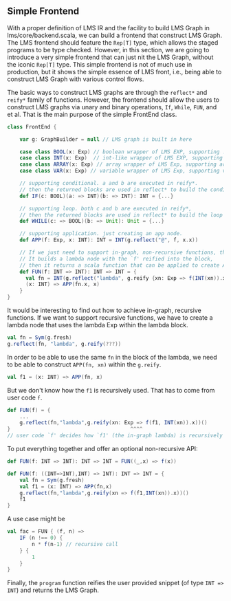 ## Simple Frontend

With a proper definition of LMS IR and the facility to build LMS Graph in lms/core/backend.scala,
we can build a frontend that construct LMS Graph. The LMS frontend should feature the `Rep[T]`
type, which allows the staged programs to be type checked. However, in this section, we are
going to introduce a very simple frontend that can just nit the LMS Graph, without the iconic
`Rep[T]` type. This simple frontend is not of much use in production, but it shows the simple
essence of LMS front, i.e., being able to construct LMS Graph with various control flows.

The basic ways to construct LMS graphs are through the `reflect*` and `reify*` family of
functions. However, the frontend should allow the users to construct LMS graphs via unary
and binary operations, `If`, `While`, `FUN`, and et al. That is the main purpose of the
simple FrontEnd class.

``` scala
class FrontEnd {

    var g: GraphBuilder = null // LMS graph is built in here

    case class BOOL(x: Exp) // boolean wrapper of LMS EXP, supporting ! op
    case class INT(x: Exp)  // int-like wrapper of LMS EXP, supporting arithmetic op
    case class ARRAY(x: Exp) // array wrapper of LMS Exp, supporting array access.
    case class VAR(x: Exp) // variable wrapper of LMS Exp, supporting variables

    // supporting conditional. a and b are executed in reify*.
    // then the returned blocks are used in reflect* to build the conditional node
    def IF(c: BOOL)(a: => INT)(b: => INT): INT = {...}

    // supporting loop. both c and b are executed in reify*,
    // then the returned blocks are used in reflect* to build the loop node
    def WHILE(c: => BOOL)(b: => Unit): Unit = {...}

    // supporting application. just creating an app node.
    def APP(f: Exp, x: INT): INT = INT(g.reflect("@", f, x.x))

    // If we just need to support in-graph, non-recursive functions, this is enough.
    // It builds a lambda node with the `f' reified into the block,
    // then it returns a scala function that can be applied to create APP construct
    def FUN(f: INT => INT): INT => INT = {
      val fn = INT(g.reflect("lambda", g.reify {xn: Exp => f(INT(xn)).x} ) )
      (x: INT) => APP(fn.x, x)
    }
}
```

It would be interesting to find out how to achieve in-graph, recursive functions.
If we want to support recursive functions, we have to create a lambda node that
uses the lambda Exp within the lambda block.
``` scala
val fn = Sym(g.fresh)
g.reflect(fn, "lambda", g.reify(???))
```

In order to be able to use the same `fn` in the block of the lambda, we need to be
able to construct `APP(fn, xn)` within the `g.reify`.
``` scala
val f1 = (x: INT) => APP(fn, x)
```

But we don't know how the `f1` is recursively used. That has to come from user code `f`.
``` scala
def FUN(f) = {
    ...
    g.reflect(fn,"lambda",g.reify(xn: Exp => f(f1, INT(xn)).x))()
}                                       ^^^^
// user code `f' decides how `f1' (the in-graph lambda) is recursively used.
```

To put everything together and offer an optional non-recursive API:
``` scala
def FUN(f: INT => INT): INT => INT = FUN((_,x) => f(x))

def FUN(f: ((INT=>INT),INT) => INT): INT => INT = {
    val fn = Sym(g.fresh)
    val f1 = (x: INT) => APP(fn,x)
    g.reflect(fn,"lambda",g.reify(xn => f(f1,INT(xn)).x))()
    f1
}
```

A use case might be
``` scala
val fac = FUN { (f, n) =>
    IF (n !== 0) {
        n * f(n-1) // recursive call
    } {
        1
    }
}
```

Finally, the `program` function reifies the user provided snippet (of type `INT => INT`)
and returns the LMS Graph.
